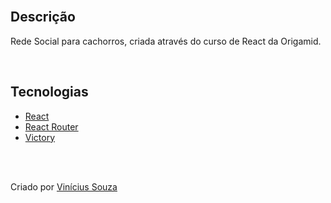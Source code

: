 <div align='center'>

</div>

</br>

<h2>Descrição</h2>
<p>Rede Social para cachorros, criada através do curso de React da Origamid.</p>


</br>

<h2>Tecnologias</h2>
<ul>
    <li><a href="https://create-react-app.dev/" target="_blank">React</a></li>
    <li><a href="https://reactrouter.com/" target="_blank">React Router</a></li>
    <li><a href="https://github.com/FormidableLabs/victory" target="_blank">Victory</a></li>
</ul>

<br>


<br>

Criado por <a href="https://github.com/vinifsouza-s" target="_blank">Vinícius Souza</a></p>
